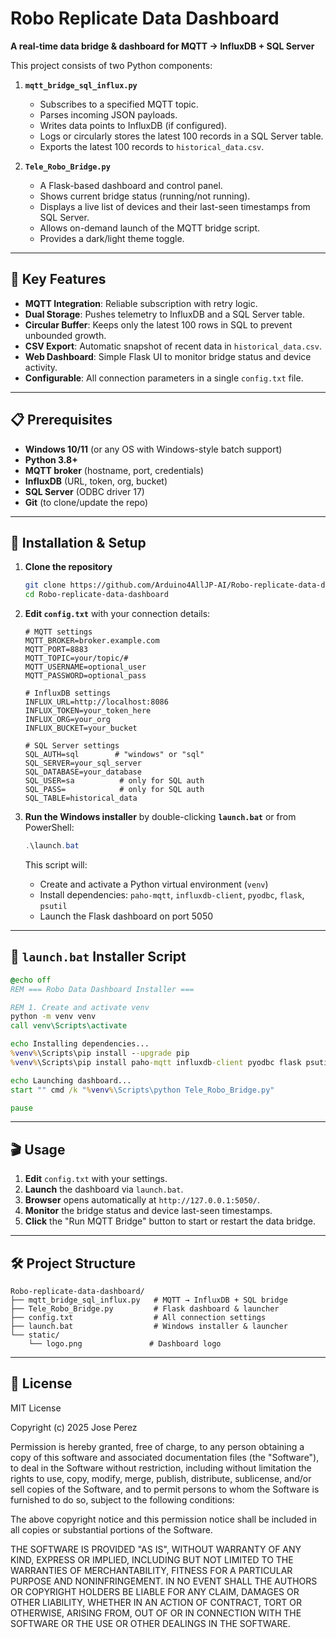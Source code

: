 # Robo Replicate Data Dashboard

**A real-time data bridge & dashboard for MQTT → InfluxDB + SQL Server**

This project consists of two Python components:

1. **`mqtt_bridge_sql_influx.py`**

   * Subscribes to a specified MQTT topic.
   * Parses incoming JSON payloads.
   * Writes data points to InfluxDB (if configured).
   * Logs or circularly stores the latest 100 records in a SQL Server table.
   * Exports the latest 100 records to `historical_data.csv`.

2. **`Tele_Robo_Bridge.py`**

   * A Flask-based dashboard and control panel.
   * Shows current bridge status (running/not running).
   * Displays a live list of devices and their last-seen timestamps from SQL Server.
   * Allows on-demand launch of the MQTT bridge script.
   * Provides a dark/light theme toggle.

---

## 🚀 Key Features

* **MQTT Integration**: Reliable subscription with retry logic.
* **Dual Storage**: Pushes telemetry to InfluxDB and a SQL Server table.
* **Circular Buffer**: Keeps only the latest 100 rows in SQL to prevent unbounded growth.
* **CSV Export**: Automatic snapshot of recent data in `historical_data.csv`.
* **Web Dashboard**: Simple Flask UI to monitor bridge status and device activity.
* **Configurable**: All connection parameters in a single `config.txt` file.

---

## 📋 Prerequisites

* **Windows 10/11** (or any OS with Windows-style batch support)
* **Python 3.8+**
* **MQTT broker** (hostname, port, credentials)
* **InfluxDB** (URL, token, org, bucket)
* **SQL Server** (ODBC driver 17)
* **Git** (to clone/update the repo)

---

## 🔧 Installation & Setup

1. **Clone the repository**

   ```bash
   git clone https://github.com/Arduino4AllJP-AI/Robo-replicate-data-dashboard.git
   cd Robo-replicate-data-dashboard
   ```

2. **Edit `config.txt`** with your connection details:

   ```text
   # MQTT settings
   MQTT_BROKER=broker.example.com
   MQTT_PORT=8883
   MQTT_TOPIC=your/topic/#
   MQTT_USERNAME=optional_user
   MQTT_PASSWORD=optional_pass

   # InfluxDB settings
   INFLUX_URL=http://localhost:8086
   INFLUX_TOKEN=your_token_here
   INFLUX_ORG=your_org
   INFLUX_BUCKET=your_bucket

   # SQL Server settings
   SQL_AUTH=sql        # "windows" or "sql"
   SQL_SERVER=your_sql_server
   SQL_DATABASE=your_database
   SQL_USER=sa          # only for SQL auth
   SQL_PASS=            # only for SQL auth
   SQL_TABLE=historical_data
   ```

3. **Run the Windows installer** by double-clicking **`launch.bat`** or from PowerShell:

   ```powershell
   .\launch.bat
   ```

   This script will:

   * Create and activate a Python virtual environment (`venv`)
   * Install dependencies: `paho-mqtt`, `influxdb-client`, `pyodbc`, `flask`, `psutil`
   * Launch the Flask dashboard on port 5050

---

## 📂 `launch.bat` Installer Script

```bat
@echo off
REM === Robo Data Dashboard Installer ===

REM 1. Create and activate venv
python -m venv venv
call venv\Scripts\activate

echo Installing dependencies...
%venv%\Scripts\pip install --upgrade pip
%venv%\Scripts\pip install paho-mqtt influxdb-client pyodbc flask psutil

echo Launching dashboard...
start "" cmd /k "%venv%\Scripts\python Tele_Robo_Bridge.py"

pause
```

---

## 🎬 Usage

1. **Edit** `config.txt` with your settings.
2. **Launch** the dashboard via `launch.bat`.
3. **Browser** opens automatically at `http://127.0.0.1:5050/`.
4. **Monitor** the bridge status and device last-seen timestamps.
5. **Click** the "Run MQTT Bridge" button to start or restart the data bridge.

---

## 🛠 Project Structure

```
Robo-replicate-data-dashboard/
├── mqtt_bridge_sql_influx.py   # MQTT → InfluxDB + SQL bridge
├── Tele_Robo_Bridge.py         # Flask dashboard & launcher
├── config.txt                  # All connection settings
├── launch.bat                  # Windows installer & launcher
└── static/
    └── logo.png               # Dashboard logo
```

---

## 📄 License

MIT License

Copyright (c) 2025 Jose Perez

Permission is hereby granted, free of charge, to any person obtaining a copy
of this software and associated documentation files (the "Software"), to deal
in the Software without restriction, including without limitation the rights
to use, copy, modify, merge, publish, distribute, sublicense, and/or sell
copies of the Software, and to permit persons to whom the Software is
furnished to do so, subject to the following conditions:

The above copyright notice and this permission notice shall be included in all
copies or substantial portions of the Software.

THE SOFTWARE IS PROVIDED "AS IS", WITHOUT WARRANTY OF ANY KIND, EXPRESS OR
IMPLIED, INCLUDING BUT NOT LIMITED TO THE WARRANTIES OF MERCHANTABILITY,
FITNESS FOR A PARTICULAR PURPOSE AND NONINFRINGEMENT. IN NO EVENT SHALL THE
AUTHORS OR COPYRIGHT HOLDERS BE LIABLE FOR ANY CLAIM, DAMAGES OR OTHER
LIABILITY, WHETHER IN AN ACTION OF CONTRACT, TORT OR OTHERWISE, ARISING FROM,
OUT OF OR IN CONNECTION WITH THE SOFTWARE OR THE USE OR OTHER DEALINGS IN THE
SOFTWARE.
